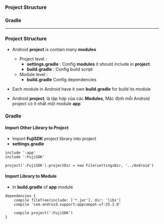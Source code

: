 ### Project Structure
### Gradle
----------------------

### Project Structure

* Android **project** is contain many **modules**
  * Project level : 
    * **settings.gradle** : Config **modules** it should include in **project**
    * **build.gradle** : Config build script
  * Module level :
    * **build.gradle** Config dependencies
    
* Each module in Android have it own **build.gradle** for build its module
* Android **project**: là tập hợp của các **Modules**, Mặc định mỗi Android project có ít nhất một module **app**

### Gradle

#### Import Other Library to Project

* Import **FujiSDK** project library into project 
* **settings.gradle**

```
include ':app'
include ':FujiSDK'

project(':FujiSDK').projectDir = new File(settingsDir, '../Android')
```

#### Import Library to Module
* In **build.gradle** of **app** module

```
dependencies {
    compile fileTree(include: ['*.jar'], dir: 'libs')
    compile 'com.android.support:appcompat-v7:25.2.0'

    compile project(':FujiSDK')
}
```

